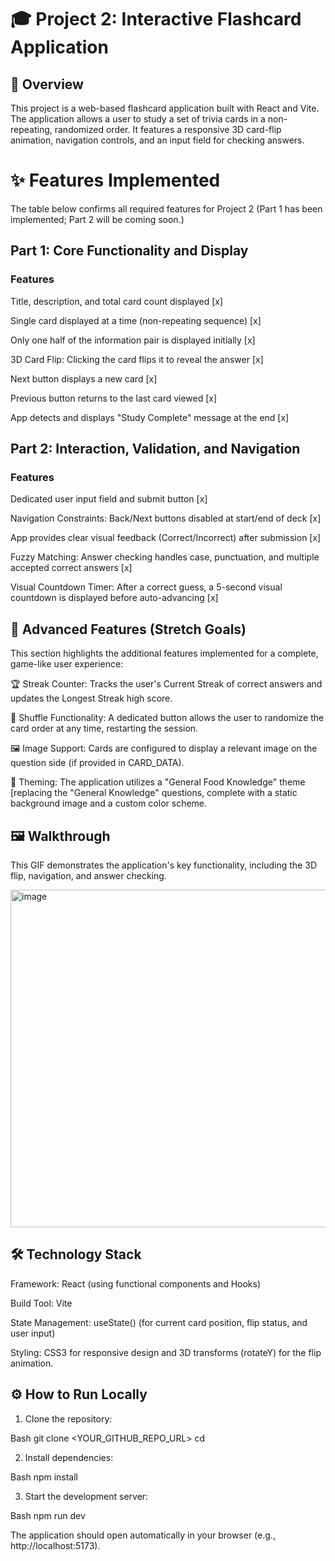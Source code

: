 # 🎓 Project 2: Interactive Flashcard Application
## 🚀 Overview
This project is a web-based flashcard application built with React and Vite. The application allows a user to study a set of trivia cards in a non-repeating, randomized order. It features a responsive 3D card-flip animation, navigation controls, and an input field for checking answers.

# ✨ Features Implemented
The table below confirms all required features for Project 2 (Part 1 has been implemented; Part 2 will be coming soon.)

## Part 1: Core Functionality and Display
### Features

Title, description, and total card count displayed [x]

Single card displayed at a time (non-repeating sequence) [x]

Only one half of the information pair is displayed initially [x]

3D Card Flip: Clicking the card flips it to reveal the answer [x]

Next button displays a new card [x]

Previous button returns to the last card viewed [x]

App detects and displays "Study Complete" message at the end [x]


## Part 2: Interaction, Validation, and Navigation
### Features

Dedicated user input field and submit button [x]

Navigation Constraints: Back/Next buttons disabled at start/end of deck [x]

App provides clear visual feedback (Correct/Incorrect) after submission [x]

Fuzzy Matching: Answer checking handles case, punctuation, and multiple accepted correct answers [x]

Visual Countdown Timer: After a correct guess, a 5-second visual countdown is displayed before auto-advancing [x]

## 🌟 Advanced Features (Stretch Goals)
This section highlights the additional features implemented for a complete, game-like user experience:

🏆 Streak Counter: Tracks the user's Current Streak of correct answers and updates the Longest Streak high score.

🔀 Shuffle Functionality: A dedicated button allows the user to randomize the card order at any time, restarting the session.

🖼️ Image Support: Cards are configured to display a relevant image on the question side (if provided in CARD_DATA).

🎨 Theming: The application utilizes a "General Food Knowledge" theme [replacing the "General Knowledge" questions, complete with a static background image and a custom color scheme.


## 🖼️ Walkthrough
This GIF demonstrates the application's key functionality, including the 3D flip, navigation, and answer checking.

<img width="600" height="540" alt="image" src="file:///C:/Users/Izayah%20Rahming/Downloads/a8dnp5.gif" />


## 🛠️ Technology Stack
Framework: React (using functional components and Hooks)

Build Tool: Vite

State Management: useState() (for current card position, flip status, and user input)

Styling: CSS3 for responsive design and 3D transforms (rotateY) for the flip animation.


## ⚙️ How to Run Locally
1. Clone the repository:

Bash
git clone <YOUR_GITHUB_REPO_URL>
cd <your-project-folder>

2. Install dependencies:

Bash
npm install


3. Start the development server:

Bash
npm run dev

The application should open automatically in your browser (e.g., http://localhost:5173).